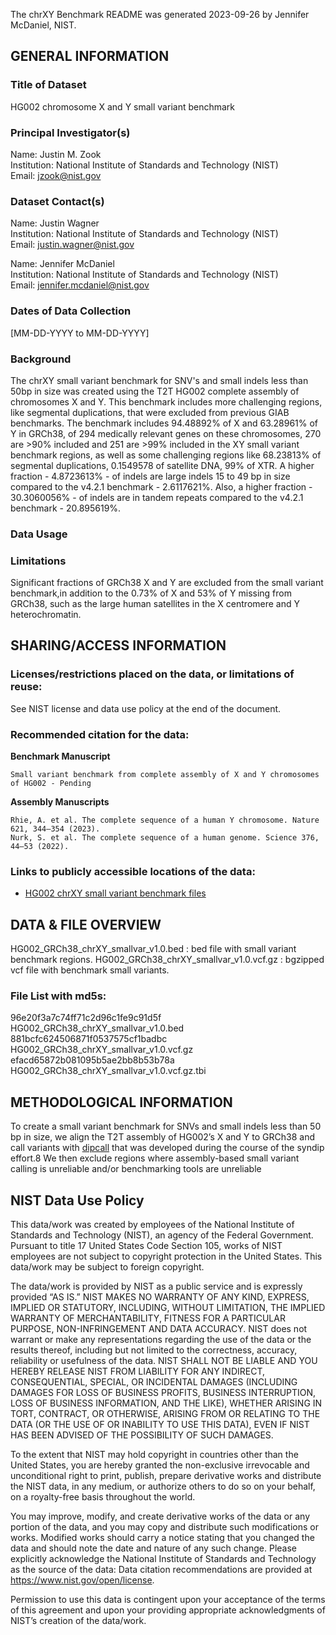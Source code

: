 The chrXY Benchmark README was generated 2023-09-26 by Jennifer McDaniel, NIST.

GENERAL INFORMATION
--------------------------------------------------------------------------------

### Title of Dataset
HG002 chromosome X and Y small variant benchmark


###  Principal Investigator(s)
Name: Justin M. Zook  
Institution: National Institute of Standards and Technology (NIST)  
Email: jzook@nist.gov

### Dataset Contact(s)
Name: Justin Wagner  
Institution: National Institute of Standards and Technology (NIST)  
Email: justin.wagner@nist.gov

Name: Jennifer McDaniel   
Institution: National Institute of Standards and Technology (NIST)  
Email: jennifer.mcdaniel@nist.gov

### Dates of Data Collection
[MM-DD-YYYY to MM-DD-YYYY]

### Background
The chrXY small variant benchmark for SNV's and small indels less than 50bp in size
was created using the T2T HG002 complete assembly of chromosomes X and Y. This benchmark 
includes more challenging regions, like segmental duplications, that were excluded 
from previous GIAB benchmarks. The benchmark includes 94.48892% of X and 63.28961% of Y 
in GRCh38, of 294 medically relevant genes on these chromosomes, 270 are >90% included 
and 251 are >99% included in the XY small variant benchmark regions, as well as some 
challenging regions like 68.23813% of segmental duplications, 0.1549578 of satellite DNA, 
99% of XTR. A higher fraction - 4.8723613% - of indels are large indels 15 to 49 bp in 
size compared to the v4.2.1 benchmark - 2.6117621%. Also, a higher fraction - 30.3060056% - 
of indels are in tandem repeats compared to the v4.2.1 benchmark - 20.895619%.

### Data Usage

### Limitations
Significant fractions of GRCh38 X and Y are excluded from the small variant benchmark,in addition to the 0.73% of X and 53% of Y missing from GRCh38, such as the large human satellites in the X centromere and Y heterochromatin.

SHARING/ACCESS INFORMATION
--------------------------------------------------------------------------------

### Licenses/restrictions placed on the data, or limitations of reuse: 
See NIST license and data use policy at the end of the document.

### Recommended citation for the data:
**Benchmark Manuscript**

	Small variant benchmark from complete assembly of X and Y chromosomes of HG002 - Pending

**Assembly Manuscripts** 

	Rhie, A. et al. The complete sequence of a human Y chromosome. Nature 621, 344–354 (2023).
	Nurk, S. et al. The complete sequence of a human genome. Science 376, 44–53 (2022).

### Links to publicly accessible locations of the data:
- [HG002 chrXY small variant benchmark files](https://ftp-trace.ncbi.nlm.nih.gov/ReferenceSamples/giab/release/AshkenazimTrio/HG002_NA24385_son/chrXY/GRCh38/SmallVariant)


DATA & FILE OVERVIEW
--------------------------------------------------------------------------------

HG002_GRCh38_chrXY_smallvar_v1.0.bed : bed file with small variant benchmark regions.
HG002_GRCh38_chrXY_smallvar_v1.0.vcf.gz : bgzipped vcf file with benchmark small variants.

### File List with md5s:
96e20f3a7c74ff71c2d96c1fe9c91d5f	HG002_GRCh38_chrXY_smallvar_v1.0.bed  
881bcfc624506871f0537575cf1badbc	HG002_GRCh38_chrXY_smallvar_v1.0.vcf.gz  
efacd65872b081095b5ae2bb8b53b78a	HG002_GRCh38_chrXY_smallvar_v1.0.vcf.gz.tbi  


METHODOLOGICAL INFORMATION
--------------------------------------------------------------------------------

To create a small variant benchmark for SNVs and small indels less than 50 bp in size, 
we align the T2T assembly of HG002’s X and Y to GRCh38 and call variants with 
[dipcall](https://github.com/lh3/dipcall) that was developed during the course of 
the syndip effort.8 We then exclude regions where assembly-based small variant calling 
is unreliable and/or benchmarking tools are unreliable

NIST Data Use Policy
--------------------------------------------------------------------------------

This data/work was created by employees of the National Institute of Standards and Technology (NIST), an agency of the Federal Government. Pursuant to title 17 United States Code Section 105, works of NIST employees are not subject to copyright protection in the United States.  This data/work may be subject to foreign copyright.

The data/work is provided by NIST as a public service and is expressly provided “AS IS.” NIST MAKES NO WARRANTY OF ANY KIND, EXPRESS, IMPLIED OR STATUTORY, INCLUDING, WITHOUT LIMITATION, THE IMPLIED WARRANTY OF MERCHANTABILITY, FITNESS FOR A PARTICULAR PURPOSE, NON-INFRINGEMENT AND DATA ACCURACY. NIST does not warrant or make any representations regarding the use of the data or the results thereof, including but not limited to the correctness, accuracy, reliability or usefulness of the data. NIST SHALL NOT BE LIABLE AND YOU HEREBY RELEASE NIST FROM LIABILITY FOR ANY INDIRECT, CONSEQUENTIAL, SPECIAL, OR INCIDENTAL DAMAGES (INCLUDING DAMAGES FOR LOSS OF BUSINESS PROFITS, BUSINESS INTERRUPTION, LOSS OF BUSINESS INFORMATION, AND THE LIKE), WHETHER ARISING IN TORT, CONTRACT, OR OTHERWISE, ARISING FROM OR RELATING TO THE DATA (OR THE USE OF OR INABILITY TO USE THIS DATA), EVEN IF NIST HAS BEEN ADVISED OF THE POSSIBILITY OF SUCH DAMAGES.

To the extent that NIST may hold copyright in countries other than the United States, you are hereby granted the non-exclusive irrevocable and unconditional right to print, publish, prepare derivative works and distribute the NIST data, in any medium, or authorize others to do so on your behalf, on a royalty-free basis throughout the world.

You may improve, modify, and create derivative works of the data or any portion of the data, and you may copy and distribute such modifications or works. Modified works should carry a notice stating that you changed the data and should note the date and nature of any such change. Please explicitly acknowledge the National Institute of Standards and Technology as the source of the data:  Data citation recommendations are provided at https://www.nist.gov/open/license.

Permission to use this data is contingent upon your acceptance of the terms of this agreement and upon your providing appropriate acknowledgments of NIST’s creation of the data/work.
